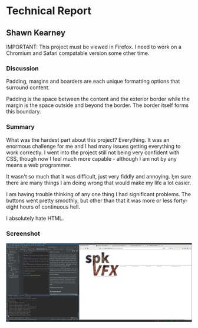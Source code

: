 # Technical Report
## Shawn Kearney

IMPORTANT: This project must be viewed in Firefox. I need to work on a Chromium and Safari compatable version some other time.

### Discussion
Padding, margins and boarders are each unique formatting options that surround content.

Padding is the space between the content and the exterior border while the margin is the space outside and beyond the border. The border itself forms this boundary.

### Summary
What was the hardest part about this project? Everything. It was an enormous challenge for me and I had many issues getting everything to work correctly. I went into the project still not being very confident with CSS, though now I feel much more capable - although I am not by any means a web programmer.

It wasn't so much that it was difficult, just very fiddly and annoying. I;m sure there are many things I am doing wrong that would make my life a lot easier.

I am having trouble thinking of any one thing I had significant problems. The buttons went pretty smoothly, but other than that it was more or less forty-eight hours of continuous hell.

I absolutely hate HTML.

### Screenshot

![screenshot](img/screenshot.png)